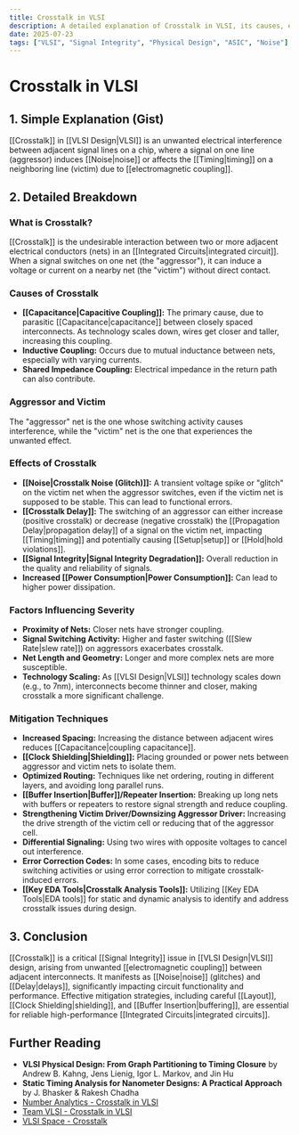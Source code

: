 ```yaml
---
title: Crosstalk in VLSI
description: A detailed explanation of Crosstalk in VLSI, its causes, effects (noise and delay), factors influencing severity, and mitigation techniques.
date: 2025-07-23
tags: ["VLSI", "Signal Integrity", "Physical Design", "ASIC", "Noise"]
---
```


# Crosstalk in VLSI

## 1. Simple Explanation (Gist)

[[Crosstalk]] in [[VLSI Design|VLSI]] is an unwanted electrical interference between adjacent signal lines on a chip, where a signal on one line (aggressor) induces [[Noise|noise]] or affects the [[Timing|timing]] on a neighboring line (victim) due to [[electromagnetic coupling]].

## 2. Detailed Breakdown

### What is Crosstalk?

[[Crosstalk]] is the undesirable interaction between two or more adjacent electrical conductors (nets) in an [[Integrated Circuits|integrated circuit]]. When a signal switches on one net (the "aggressor"), it can induce a voltage or current on a nearby net (the "victim") without direct contact.

### Causes of Crosstalk

*   **[[Capacitance|Capacitive Coupling]]:** The primary cause, due to parasitic [[Capacitance|capacitance]] between closely spaced interconnects. As technology scales down, wires get closer and taller, increasing this coupling.
*   **Inductive Coupling:** Occurs due to mutual inductance between nets, especially with varying currents.
*   **Shared Impedance Coupling:** Electrical impedance in the return path can also contribute.

### Aggressor and Victim

The "aggressor" net is the one whose switching activity causes interference, while the "victim" net is the one that experiences the unwanted effect.

### Effects of Crosstalk

*   **[[Noise|Crosstalk Noise (Glitch)]]:** A transient voltage spike or "glitch" on the victim net when the aggressor switches, even if the victim net is supposed to be stable. This can lead to functional errors.
*   **[[Crosstalk Delay]]:** The switching of an aggressor can either increase (positive crosstalk) or decrease (negative crosstalk) the [[Propagation Delay|propagation delay]] of a signal on the victim net, impacting [[Timing|timing]] and potentially causing [[Setup|setup]] or [[Hold|hold violations]].
*   **[[Signal Integrity|Signal Integrity Degradation]]:** Overall reduction in the quality and reliability of signals.
*   **Increased [[Power Consumption|Power Consumption]]:** Can lead to higher power dissipation.

### Factors Influencing Severity

*   **Proximity of Nets:** Closer nets have stronger coupling.
*   **Signal Switching Activity:** Higher and faster switching ([[Slew Rate|slew rate]]) on aggressors exacerbates crosstalk.
*   **Net Length and Geometry:** Longer and more complex nets are more susceptible.
*   **Technology Scaling:** As [[VLSI Design|VLSI]] technology scales down (e.g., to 7nm), interconnects become thinner and closer, making crosstalk a more significant challenge.

### Mitigation Techniques

*   **Increased Spacing:** Increasing the distance between adjacent wires reduces [[Capacitance|coupling capacitance]].
*   **[[Clock Shielding|Shielding]]:** Placing grounded or power nets between aggressor and victim nets to isolate them.
*   **Optimized Routing:** Techniques like net ordering, routing in different layers, and avoiding long parallel runs.
*   **[[Buffer Insertion|Buffer]]/Repeater Insertion:** Breaking up long nets with buffers or repeaters to restore signal strength and reduce coupling.
*   **Strengthening Victim Driver/Downsizing Aggressor Driver:** Increasing the drive strength of the victim cell or reducing that of the aggressor cell.
*   **Differential Signaling:** Using two wires with opposite voltages to cancel out interference.
*   **Error Correction Codes:** In some cases, encoding bits to reduce switching activities or using error correction to mitigate crosstalk-induced errors.
*   **[[Key EDA Tools|Crosstalk Analysis Tools]]:** Utilizing [[Key EDA Tools|EDA tools]] for static and dynamic analysis to identify and address crosstalk issues during design.

## 3. Conclusion

[[Crosstalk]] is a critical [[Signal Integrity]] issue in [[VLSI Design|VLSI]] design, arising from unwanted [[electromagnetic coupling]] between adjacent interconnects. It manifests as [[Noise|noise]] (glitches) and [[Delay|delays]], significantly impacting circuit functionality and performance. Effective mitigation strategies, including careful [[Layout]], [[Clock Shielding|shielding]], and [[Buffer Insertion|buffering]], are essential for reliable high-performance [[Integrated Circuits|integrated circuits]].

## Further Reading

*   **VLSI Physical Design: From Graph Partitioning to Timing Closure** by Andrew B. Kahng, Jens Lienig, Igor L. Markov, and Jin Hu
*   **Static Timing Analysis for Nanometer Designs: A Practical Approach** by J. Bhasker & Rakesh Chadha
*   [Number Analytics - Crosstalk in VLSI](https://numberanalytics.com/blog/crosstalk-in-vlsi/)
*   [Team VLSI - Crosstalk in VLSI](https://teamvlsi.com/crosstalk-in-vlsi/)
*   [VLSI Space - Crosstalk](https://www.vlsispace.com/2021/01/crosstalk.html)